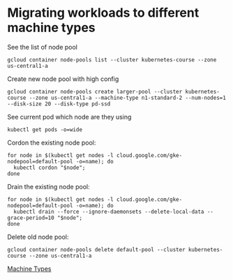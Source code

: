 # Migrating workloads to different machine types


See the list of node pool
```
gcloud container node-pools list --cluster kubernetes-course --zone us-central1-a
```

Create new node pool with high config
```
gcloud container node-pools create larger-pool --cluster kubernetes-course --zone us-central1-a --machine-type n1-standard-2 --num-nodes=1 --disk-size 20 --disk-type pd-ssd
```

See current pod which node are they using
```
kubectl get pods -o=wide
```

Cordon the existing node pool:
```
for node in $(kubectl get nodes -l cloud.google.com/gke-nodepool=default-pool -o=name); do
  kubectl cordon "$node";
done
```

Drain the existing node pool:
```
for node in $(kubectl get nodes -l cloud.google.com/gke-nodepool=default-pool -o=name); do
  kubectl drain --force --ignore-daemonsets --delete-local-data --grace-period=10 "$node";
done
```

Delete old node pool:
```
gcloud container node-pools delete default-pool --cluster kubernetes-course --zone us-central1-a
```

[Machine Types](https://cloud.google.com/compute/docs/machine-types)

